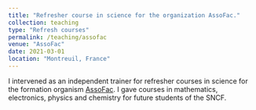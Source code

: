 ```yaml
---
title: "Refresher course in science for the organization AssoFac."
collection: teaching
type: "Refresh courses"
permalink: /teaching/assofac
venue: "AssoFac"
date: 2021-03-01
location: "Montreuil, France"
---
```

I intervened as an independent trainer for refresher courses in science for the formation organism [AssoFac](https://www.assofac.org/). I gave courses in mathematics, electronics, physics and chemistry for future students of the SNCF.



